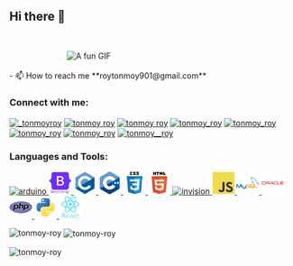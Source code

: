 ## Hi there 👋


<p align="left"> <a href="https://twitter.com/" target="blank"><img
    src="https://img.shields.io/twitter/follow/?logo=twitter&style=for-the-badge" alt="" /></a> </p>
<img src="https://camo.githubusercontent.com/2366b34bb903c09617990fb5fff4622f3e941349e846ddb7e73df872a9d21233/68747470733a2f2f63646e2e6472696262626c652e636f6d2f75736572732f3733303730332f73637265656e73686f74732f363538313234332f6176656e746f2e676966" alt="A fun GIF" style="width:300px; height:auto; display: block; margin: auto;"> <br>
- 📫 How to reach me **roytonmoy901@gmail.com**

<h3 align="left">Connect with me:</h3>
<p align="left">
<a href="" target="blank"><img align="center" src="https://raw.githubusercontent.com/rahuldkjain/github-profile-readme-generator/master/src/images/icons/Social/twitter.svg" alt="_tonmoyroy" height="30" width="40" /></a>
<a href="https://www.linkedin.com/in/tonmoy-roy-a922a1190/" target="blank"><img align="center" src="https://raw.githubusercontent.com/rahuldkjain/github-profile-readme-generator/master/src/images/icons/Social/linked-in-alt.svg" alt="tonmoy roy" height="30" width="40" /></a>
<a href="https://fb.com/tonmoy roy" target="blank"><img align="center" src="https://raw.githubusercontent.com/rahuldkjain/github-profile-readme-generator/master/src/images/icons/Social/facebook.svg" alt="tonmoy roy" height="30" width="40" /></a>
<a href="https://www.codechef.com/users/tonmoy_roy" target="blank"><img align="center" src="https://cdn.jsdelivr.net/npm/simple-icons@3.1.0/icons/codechef.svg" alt="tonmoy_roy" height="30" width="40" /></a>
<a href="https://www.hackerrank.com/tonmoy_roy" target="blank"><img align="center" src="https://raw.githubusercontent.com/rahuldkjain/github-profile-readme-generator/master/src/images/icons/Social/hackerrank.svg" alt="tonmoy_roy" height="30" width="40" /></a>
<a href="https://codeforces.com/profile/tonmoy_roy" target="blank"><img align="center" src="https://raw.githubusercontent.com/rahuldkjain/github-profile-readme-generator/master/src/images/icons/Social/codeforces.svg" alt="tonmoy_roy" height="30" width="40" /></a>
<a href="https://www.leetcode.com/tonmoy_roy" target="blank"><img align="center" src="https://raw.githubusercontent.com/rahuldkjain/github-profile-readme-generator/master/src/images/icons/Social/leet-code.svg" alt="tonmoy_roy" height="30" width="40" /></a>
<a href="https://www.topcoder.com/members/tonmoy__roy" target="blank"><img align="center" src="https://raw.githubusercontent.com/rahuldkjain/github-profile-readme-generator/master/src/images/icons/Social/topcoder.svg" alt="tonmoy__roy" height="30" width="40" /></a>
</p>

<h3 align="left">Languages and Tools:</h3>
<p align="left"> <a href="https://www.arduino.cc/" target="_blank" rel="noreferrer"> <img
    src="https://cdn.worldvectorlogo.com/logos/arduino-1.svg" alt="arduino" width="40" height="40" /> </a> <a
href="https://getbootstrap.com" target="_blank" rel="noreferrer"> <img
    src="https://raw.githubusercontent.com/devicons/devicon/master/icons/bootstrap/bootstrap-plain-wordmark.svg"
    alt="bootstrap" width="40" height="40" /> </a> <a href="https://www.cprogramming.com/" target="_blank"
rel="noreferrer"> <img src="https://raw.githubusercontent.com/devicons/devicon/master/icons/c/c-original.svg"
    alt="c" width="40" height="40" /> </a> <a href="https://www.w3schools.com/cpp/" target="_blank"
rel="noreferrer"> <img
    src="https://raw.githubusercontent.com/devicons/devicon/master/icons/cplusplus/cplusplus-original.svg"
    alt="cplusplus" width="40" height="40" /> </a> <a href="https://www.w3schools.com/css/" target="_blank"
rel="noreferrer"> <img
    src="https://raw.githubusercontent.com/devicons/devicon/master/icons/css3/css3-original-wordmark.svg"
    alt="css3" width="40" height="40" /> </a> <a href="https://www.w3.org/html/" target="_blank"
rel="noreferrer"> <img
    src="https://raw.githubusercontent.com/devicons/devicon/master/icons/html5/html5-original-wordmark.svg"
    alt="html5" width="40" height="40" /> </a> <a href="https://www.invisionapp.com/" target="_blank"
rel="noreferrer"> <img src="https://www.vectorlogo.zone/logos/invisionapp/invisionapp-icon.svg" alt="invision"
    width="40" height="40" /> </a> <a href="https://developer.mozilla.org/en-US/docs/Web/JavaScript"
target="_blank" rel="noreferrer"> <img
    src="https://raw.githubusercontent.com/devicons/devicon/master/icons/javascript/javascript-original.svg"
    alt="javascript" width="40" height="40" /> </a> <a href="https://www.mysql.com/" target="_blank"
rel="noreferrer"> <img
    src="https://raw.githubusercontent.com/devicons/devicon/master/icons/mysql/mysql-original-wordmark.svg"
    alt="mysql" width="40" height="40" /> </a> <a href="https://www.oracle.com/" target="_blank"
rel="noreferrer"> <img
    src="https://raw.githubusercontent.com/devicons/devicon/master/icons/oracle/oracle-original.svg"
    alt="oracle" width="40" height="40" /> </a> <a href="https://www.php.net" target="_blank" rel="noreferrer">
<img src="https://raw.githubusercontent.com/devicons/devicon/master/icons/php/php-original.svg" alt="php"
    width="40" height="40" /> </a> <a href="https://www.python.org" target="_blank" rel="noreferrer"> <img
    src="https://raw.githubusercontent.com/devicons/devicon/master/icons/python/python-original.svg"
    alt="python" width="40" height="40" /> </a> <a href="https://reactjs.org/" target="_blank" rel="noreferrer">
<img src="https://raw.githubusercontent.com/devicons/devicon/master/icons/react/react-original-wordmark.svg"
    alt="react" width="40" height="40" /> </a> </p>

<p><img align="left"
src="https://github-readme-stats.vercel.app/api/top-langs?username=tonmoy-roy&show_icons=true&locale=en&layout=compact"
alt="tonmoy-roy" /></p>

<p>&nbsp;<img align="center"
src="https://github-readme-stats.vercel.app/api?username=tonmoy-roy&show_icons=true&locale=en"
alt="tonmoy-roy" /></p>

<p><img align="center" src="https://github-readme-streak-stats.herokuapp.com/?user=tonmoy-roy&" alt="tonmoy-roy" /></p>


